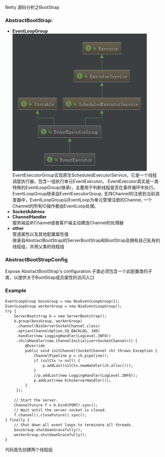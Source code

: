 Netty 源码分析之BootStrap

### AbstractBootStrap:
  * __EventLoopGroup__   
  ![EventExecutorGroup](image/EventExecutorGroup.png)  
  EventExecutorGroup实现原生ScheduledExecutorService，它是一个线程调度执行器，包含一组执行单元EventExecutor。
  EventExecutor其实是一类特殊的EventLoopGroup(继承)，主要用于判断线程是否在事件循环中执行。
  EventLoopGroup继承自EventExecutorGroup, 支持Channel的注册到当前调度器中，EventLoopGroup以EventLoop为单元管理注册的Channel, 一个Channel的所有IO操作都由EventLoop处理。
  * __SocketAddress__
  * __ChannelHandler__  
  服务端监听Channel或者客户端主动建连Channel的处理器
  * __other__  
  管道属性以及其他配置属性值  
  继承自AbstractBootStrap的ServerBootStrap和BootStrap会拥有自己私有的线程组，共用父类的线程组

### AbstractBootStrapConfig  
Expose AbstractBootStrap's configuration.子类必须包含一个此配置类的子类，以提供关于BootStrap成员属性的访问入口

### Example
```
EventLoopGroup bossGroup = new NioEventLoopGroup(1);
EventLoopGroup workerGroup = new NioEventLoopGroup();
try {
    ServerBootstrap b = new ServerBootstrap();
	b.group(bossGroup, workerGroup)
	 .channel(NioServerSocketChannel.class)
	 .option(ChannelOption.SO_BACKLOG, 100)
	 .handler(new LoggingHandler(LogLevel.INFO))
	 .childHandler(new ChannelInitializer<SocketChannel>() {
		 @Override
		 public void initChannel(SocketChannel ch) throws Exception {
			 ChannelPipeline p = ch.pipeline();
			 if (sslCtx != null) {
				 p.addLast(sslCtx.newHandler(ch.alloc()));
			 }
			 //p.addLast(new LoggingHandler(LogLevel.INFO));
			 p.addLast(new EchoServerHandler());
		 }
	 });

	// Start the server.
	ChannelFuture f = b.bind(PORT).sync();
	// Wait until the server socket is closed.
	f.channel().closeFuture().sync();
} finally {
	// Shut down all event loops to terminate all threads.
	bossGroup.shutdownGracefully();
	workerGroup.shutdownGracefully();
}
```
代码首先创建两个线程组
